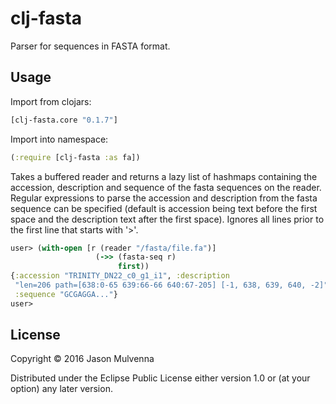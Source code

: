 # clj-fasta

Parser for sequences in FASTA format.

## Usage

Import from clojars:

```clojure
[clj-fasta.core "0.1.7"]
```

Import into namespace:

```clojure
(:require [clj-fasta :as fa])
```

Takes a buffered reader and returns a lazy list of hashmaps containing
the accession, description and sequence of the fasta sequences on the
reader. Regular expressions to parse the accession and description
from the fasta sequence can be specified (default is accession being
text before the first space and the description text after the first
space). Ignores all lines prior to the first line that starts with
'>'.

```clojure
user> (with-open [r (reader "/fasta/file.fa")]
                   (->> (fasta-seq r)
                        first))
{:accession "TRINITY_DN22_c0_g1_i1", :description 
 "len=206 path=[638:0-65 639:66-66 640:67-205] [-1, 638, 639, 640, -2]",
 :sequence "GCGAGGA..."}
user>
```

## License

Copyright © 2016 Jason Mulvenna

Distributed under the Eclipse Public License either version 1.0 or (at
your option) any later version.
